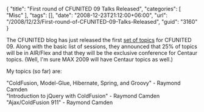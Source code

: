 {
	"title": "First round of CFUNITED 09 Talks Released",
	"categories": [
		"Misc"
	],
	"tags": [],
	"date": "2008-12-23T21:12:00+06:00",
	"url": "/2008/12/23/First-round-of-CFUNITED-09-Talks-Released",
	"guid": "3160"
}

The CFUNITED blog has just released the first <a href="http://cfunited.com/blog/index.cfm/2008/12/23/Topics-Announced-for-2009--Happy-Holidays">set of topics</a> for CFUNITED 09. Along with the basic list of sessions, they announced that 25% of topics will be in AIR/Flex and that they will be the exclusive conference for Centaur topics. (Well, I'm sure MAX 2009 will have Centaur topics as well.) 

My topics (so far) are:

"ColdFusion, Model-Glue, Hibernate, Spring, and Groovy" - Raymond Camden<br />
"Introduction to jQuery with ColdFusion" - Raymond Camden<br />
"Ajax/ColdFusion 911" - Raymond Camden